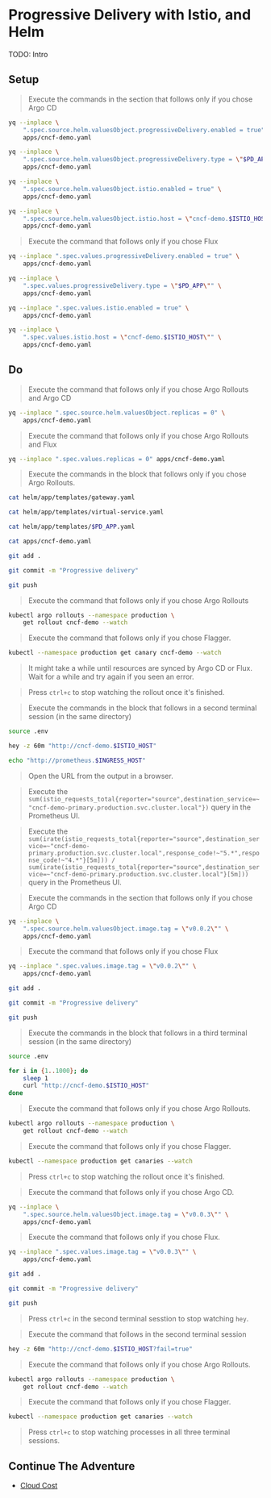 # Progressive Delivery with Istio, and Helm

TODO: Intro

## Setup

> Execute the commands in the section that follows only if you chose Argo CD

```sh
yq --inplace \
    ".spec.source.helm.valuesObject.progressiveDelivery.enabled = true" \
    apps/cncf-demo.yaml

yq --inplace \
    ".spec.source.helm.valuesObject.progressiveDelivery.type = \"$PD_APP\"" \
    apps/cncf-demo.yaml

yq --inplace \
    ".spec.source.helm.valuesObject.istio.enabled = true" \
    apps/cncf-demo.yaml

yq --inplace \
    ".spec.source.helm.valuesObject.istio.host = \"cncf-demo.$ISTIO_HOST\"" \
    apps/cncf-demo.yaml
```

> Execute the command that follows only if you chose Flux

```sh
yq --inplace ".spec.values.progressiveDelivery.enabled = true" \
    apps/cncf-demo.yaml

yq --inplace \
    ".spec.values.progressiveDelivery.type = \"$PD_APP\"" \
    apps/cncf-demo.yaml

yq --inplace ".spec.values.istio.enabled = true" \
    apps/cncf-demo.yaml

yq --inplace \
    ".spec.values.istio.host = \"cncf-demo.$ISTIO_HOST\"" \
    apps/cncf-demo.yaml
```

## Do

> Execute the command that follows only if you chose Argo Rollouts and Argo CD

```bash
yq --inplace ".spec.source.helm.valuesObject.replicas = 0" \
    apps/cncf-demo.yaml
```

> Execute the command that follows only if you chose Argo Rollouts and Flux

```bash
yq --inplace ".spec.values.replicas = 0" apps/cncf-demo.yaml    
```

> Execute the commands in the block that follows only if you chose Argo Rollouts.

```sh
cat helm/app/templates/gateway.yaml

cat helm/app/templates/virtual-service.yaml
```

```sh
cat helm/app/templates/$PD_APP.yaml

cat apps/cncf-demo.yaml

git add .

git commit -m "Progressive delivery"

git push
```

> Execute the command that follows only if you chose Argo Rollouts

```sh
kubectl argo rollouts --namespace production \
    get rollout cncf-demo --watch
```

> Execute the command that follows only if you chose Flagger.

```sh
kubectl --namespace production get canary cncf-demo --watch
```

> It might take a while until resources are synced by Argo CD or Flux. Wait for a while and try again if you seen an error.

> Press `ctrl+c` to stop watching the rollout once it's finished.

> Execute the commands in the block that follows in a second terminal session (in the same directory)

```sh
source .env

hey -z 60m "http://cncf-demo.$ISTIO_HOST"
```

```sh
echo "http://prometheus.$INGRESS_HOST"
```

> Open the URL from the output in a browser.

> Execute the `sum(istio_requests_total{reporter="source",destination_service=~"cncf-demo-primary.production.svc.cluster.local"})` query in the Prometheus UI.

> Execute the `sum(irate(istio_requests_total{reporter="source",destination_service=~"cncf-demo-primary.production.svc.cluster.local",response_code!~"5.*",response_code!~"4.*"}[5m])) / sum(irate(istio_requests_total{reporter="source",destination_service=~"cncf-demo-primary.production.svc.cluster.local"}[5m]))` query in the Prometheus UI.

> Execute the commands in the section that follows only if you chose Argo CD

```sh
yq --inplace \
    ".spec.source.helm.valuesObject.image.tag = \"v0.0.2\"" \
    apps/cncf-demo.yaml
```

> Execute the command that follows only if you chose Flux

```sh
yq --inplace ".spec.values.image.tag = \"v0.0.2\"" \
    apps/cncf-demo.yaml
```

```sh
git add .

git commit -m "Progressive delivery"

git push
```

> Execute the commands in the block that follows in a third terminal session (in the same directory)

```sh
source .env

for i in {1..1000}; do
    sleep 1
    curl "http://cncf-demo.$ISTIO_HOST"
done
```

> Execute the command that follows only if you chose Argo Rollouts.

```sh
kubectl argo rollouts --namespace production \
    get rollout cncf-demo --watch
```

> Execute the command that follows only if you chose Flagger.

```sh
kubectl --namespace production get canaries --watch
```

> Press `ctrl+c` to stop watching the rollout once it's finished.

> Execute the command that follows only if you chose Argo CD.

```sh
yq --inplace \
    ".spec.source.helm.valuesObject.image.tag = \"v0.0.3\"" \
    apps/cncf-demo.yaml
```

> Execute the command that follows only if you chose Flux.

```sh
yq --inplace ".spec.values.image.tag = \"v0.0.3\"" \
    apps/cncf-demo.yaml
```

```sh
git add .

git commit -m "Progressive delivery"

git push
```

> Press `ctrl+c` in the second terminal sesstion to stop watching `hey`.

> Execute the command that follows in the second terminal session

```sh
hey -z 60m "http://cncf-demo.$ISTIO_HOST?fail=true"
```

> Execute the command that follows only if you chose Argo Rollouts.

```sh
kubectl argo rollouts --namespace production \
    get rollout cncf-demo --watch
```

> Execute the command that follows only if you chose Flagger.

```sh
kubectl --namespace production get canaries --watch
```

> Press `ctrl+c` to stop watching processes in all three terminal sessions.

## Continue The Adventure

* [Cloud Cost](../cost/README.md)
